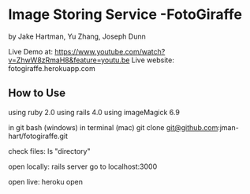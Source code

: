 # Image Storing Service -FotoGiraffe

by Jake Hartman, Yu Zhang, Joseph Dunn

Live Demo at: https://www.youtube.com/watch?v=ZhwW8zRmaH8&feature=youtu.be
Live website: fotogiraffe.herokuapp.com

## How to Use

using ruby 2.0
using rails 4.0
using imageMagick 6.9


in git bash (windows)
in terminal (mac)
	git clone git@github.com:jman-hart/fotogiraffe.git

check files:
	ls "directory"

open locally:
	rails server 
	go to localhost:3000

open live:
	heroku open

